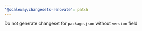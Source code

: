 ```yaml
---
'@scaleway/changesets-renovate': patch
---
```


Do not generate changeset for `package.json` without `version` field
